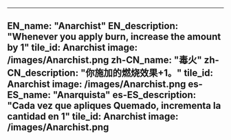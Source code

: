 ---

EN_name: "Anarchist"
EN_description: "Whenever you apply burn, increase the amount by 1"
tile_id: Anarchist
image: /images/Anarchist.png
zh-CN_name: "毒火"
zh-CN_description: "你施加的燃烧效果+1。"
tile_id: Anarchist
image: /images/Anarchist.png
es-ES_name: "Anarquista"
es-ES_description: "Cada vez que apliques Quemado, incrementa la cantidad en 1"
tile_id: Anarchist
image: /images/Anarchist.png
---
